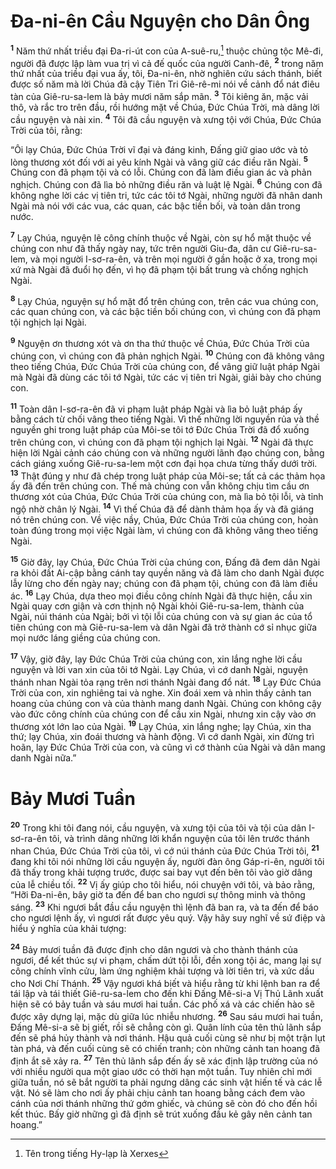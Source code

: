# Ða-ni-ên Cầu Nguyện cho Dân Ông
<sup><b>1</b></sup> Năm thứ nhất triều đại Ða-ri-út con của A-suê-ru,[^1-1aa6e4ce-d782-459b-ab6e-91b3474dd780] thuộc chủng tộc Mê-đi, người đã được lập làm vua trị vì cả đế quốc của người Canh-đê, <sup><b>2</b></sup> trong năm thứ nhất của triều đại vua ấy, tôi, Ða-ni-ên, nhờ nghiên cứu sách thánh, biết được số năm mà lời Chúa đã cậy Tiên Tri Giê-rê-mi nói về cảnh đổ nát điêu tàn của Giê-ru-sa-lem là bảy mươi năm sắp mãn. <sup><b>3</b></sup> Tôi kiêng ăn, mặc vải thô, và rắc tro trên đầu, rồi hướng mặt về Chúa, Ðức Chúa Trời, mà dâng lời cầu nguyện và nài xin. <sup><b>4</b></sup> Tôi đã cầu nguyện và xưng tội với Chúa, Ðức Chúa Trời của tôi, rằng:

“Ôi lạy Chúa, Ðức Chúa Trời vĩ đại và đáng kinh, Ðấng giữ giao ước và tỏ lòng thương xót đối với ai yêu kính Ngài và vâng giữ các điều răn Ngài. <sup><b>5</b></sup> Chúng con đã phạm tội và có lỗi. Chúng con đã làm điều gian ác và phản nghịch. Chúng con đã lìa bỏ những điều răn và luật lệ Ngài. <sup><b>6</b></sup> Chúng con đã không nghe lời các vị tiên tri, tức các tôi tớ Ngài, những người đã nhân danh Ngài mà nói với các vua, các quan, các bậc tiền bối, và toàn dân trong nước.

<sup><b>7</b></sup> Lạy Chúa, nguyện lẽ công chính thuộc về Ngài, còn sự hổ mặt thuộc về chúng con như đã thấy ngày nay, tức trên người Giu-đa, dân cư Giê-ru-sa-lem, và mọi người I-sơ-ra-ên, và trên mọi người ở gần hoặc ở xa, trong mọi xứ mà Ngài đã đuổi họ đến, vì họ đã phạm tội bất trung và chống nghịch Ngài.

<sup><b>8</b></sup> Lạy Chúa, nguyện sự hổ mặt đổ trên chúng con, trên các vua chúng con, các quan chúng con, và các bậc tiền bối chúng con, vì chúng con đã phạm tội nghịch lại Ngài.

<sup><b>9</b></sup> Nguyện ơn thương xót và ơn tha thứ thuộc về Chúa, Ðức Chúa Trời của chúng con, vì chúng con đã phản nghịch Ngài. <sup><b>10</b></sup> Chúng con đã không vâng theo tiếng Chúa, Ðức Chúa Trời của chúng con, để vâng giữ luật pháp Ngài mà Ngài đã dùng các tôi tớ Ngài, tức các vị tiên tri Ngài, giải bày cho chúng con.

<sup><b>11</b></sup> Toàn dân I-sơ-ra-ên đã vi phạm luật pháp Ngài và lìa bỏ luật pháp ấy bằng cách từ chối vâng theo tiếng Ngài. Vì thế những lời nguyền rủa và thề nguyền ghi trong luật pháp của Môi-se tôi tớ Ðức Chúa Trời đã đổ xuống trên chúng con, vì chúng con đã phạm tội nghịch lại Ngài. <sup><b>12</b></sup> Ngài đã thực hiện lời Ngài cảnh cáo chúng con và những người lãnh đạo chúng con, bằng cách giáng xuống Giê-ru-sa-lem một cơn đại họa chưa từng thấy dưới trời. <sup><b>13</b></sup> Thật đúng y như đã chép trong luật pháp của Môi-se; tất cả các thảm họa ấy đã đến trên chúng con. Thế mà chúng con vẫn không chịu tìm cầu ơn thương xót của Chúa, Ðức Chúa Trời của chúng con, mà lìa bỏ tội lỗi, và tỉnh ngộ nhờ chân lý Ngài. <sup><b>14</b></sup> Vì thế Chúa đã để dành thảm họa ấy và đã giáng nó trên chúng con. Về việc nầy, Chúa, Ðức Chúa Trời của chúng con, hoàn toàn đúng trong mọi việc Ngài làm, vì chúng con đã không vâng theo tiếng Ngài.

<sup><b>15</b></sup> Giờ đây, lạy Chúa, Ðức Chúa Trời của chúng con, Ðấng đã đem dân Ngài ra khỏi đất Ai-cập bằng cánh tay quyền năng và đã làm cho danh Ngài được lẫy lừng cho đến ngày nay; chúng con đã phạm tội, chúng con đã làm điều ác. <sup><b>16</b></sup> Lạy Chúa, dựa theo mọi điều công chính Ngài đã thực hiện, cầu xin Ngài quay cơn giận và cơn thịnh nộ Ngài khỏi Giê-ru-sa-lem, thành của Ngài, núi thánh của Ngài; bởi vì tội lỗi của chúng con và sự gian ác của tổ tiên chúng con mà Giê-ru-sa-lem và dân Ngài đã trở thành cớ sỉ nhục giữa mọi nước láng giềng của chúng con.

<sup><b>17</b></sup> Vậy, giờ đây, lạy Ðức Chúa Trời của chúng con, xin lắng nghe lời cầu nguyện và lời van xin của tôi tớ Ngài. Lạy Chúa, vì cớ danh Ngài, nguyện thánh nhan Ngài tỏa rạng trên nơi thánh Ngài đang đổ nát. <sup><b>18</b></sup> Lạy Ðức Chúa Trời của con, xin nghiêng tai và nghe. Xin đoái xem và nhìn thấy cảnh tan hoang của chúng con và của thành mang danh Ngài. Chúng con không cậy vào đức công chính của chúng con để cầu xin Ngài, nhưng xin cậy vào ơn thương xót lớn lao của Ngài. <sup><b>19</b></sup> Lạy Chúa, xin lắng nghe; lạy Chúa, xin tha thứ; lạy Chúa, xin đoái thương và hành động. Vì cớ danh Ngài, xin đừng trì hoãn, lạy Ðức Chúa Trời của con, và cũng vì cớ thành của Ngài và dân mang danh Ngài nữa.”


# Bảy Mươi Tuần
<sup><b>20</b></sup> Trong khi tôi đang nói, cầu nguyện, và xưng tội của tôi và tội của dân I-sơ-ra-ên tôi, và trình dâng những lời khẩn nguyện của tôi lên trước thánh nhan Chúa, Ðức Chúa Trời của tôi, vì cớ núi thánh của Ðức Chúa Trời tôi, <sup><b>21</b></sup> đang khi tôi nói những lời cầu nguyện ấy, người đàn ông Gáp-ri-ên, người tôi đã thấy trong khải tượng trước, được sai bay vụt đến bên tôi vào giờ dâng của lễ chiều tối. <sup><b>22</b></sup> Vị ấy giúp cho tôi hiểu, nói chuyện với tôi, và bảo rằng, “Hỡi Ða-ni-ên, bây giờ ta đến để ban cho ngươi sự thông minh và thông sáng. <sup><b>23</b></sup> Khi ngươi bắt đầu cầu nguyện thì lệnh đã ban ra, và ta đến để báo cho ngươi lệnh ấy, vì ngươi rất được yêu quý. Vậy hãy suy nghĩ về sứ điệp và hiểu ý nghĩa của khải tượng:

<sup><b>24</b></sup> Bảy mươi tuần đã được định cho dân ngươi và cho thành thánh của ngươi, để kết thúc sự vi phạm, chấm dứt tội lỗi, đền xong tội ác, mang lại sự công chính vĩnh cửu, làm ứng nghiệm khải tượng và lời tiên tri, và xức dầu cho Nơi Chí Thánh. <sup><b>25</b></sup> Vậy ngươi khá biết và hiểu rằng từ khi lệnh ban ra để tái lập và tái thiết Giê-ru-sa-lem cho đến khi Ðấng Mê-si-a Vị Thủ Lãnh xuất hiện sẽ có bảy tuần và sáu mươi hai tuần. Các phố xá và các chiến hào sẽ được xây dựng lại, mặc dù giữa lúc nhiễu nhương. <sup><b>26</b></sup> Sau sáu mươi hai tuần, Ðấng Mê-si-a sẽ bị giết, rồi sẽ chẳng còn gì. Quân lính của tên thủ lãnh sắp đến sẽ phá hủy thành và nơi thánh. Hậu quả cuối cùng sẽ như bị một trận lụt tàn phá, và đến cuối cùng sẽ có chiến tranh; còn những cảnh tan hoang đã định ắt sẽ xảy ra. <sup><b>27</b></sup> Tên thủ lãnh sắp đến ấy sẽ xác định lập trường của nó với nhiều người qua một giao ước có thời hạn một tuần. Tuy nhiên chỉ mới giữa tuần, nó sẽ bắt người ta phải ngưng dâng các sinh vật hiến tế và các lễ vật. Nó sẽ làm cho nơi ấy phải chịu cảnh tan hoang bằng cách đem vào cánh của nơi thánh những thứ gớm ghiếc, và chúng sẽ còn đó cho đến hồi kết thúc. Bấy giờ những gì đã định sẽ trút xuống đầu kẻ gây nên cảnh tan hoang.”

[^1-1aa6e4ce-d782-459b-ab6e-91b3474dd780]: Tên trong tiếng Hy-lạp là Xerxes